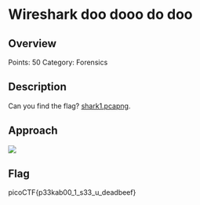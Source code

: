 # Wireshark doo dooo do doo

## Overview

Points: 50
Category: Forensics

## Description

Can you find the flag? [shark1.pcapng](./shark1.pcapng).

## Approach

![](https://imgur.com/5hLTD4d.jpg)

## Flag

picoCTF{p33kab00_1_s33_u_deadbeef}